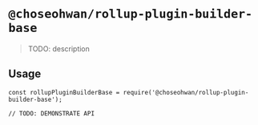 # `@choseohwan/rollup-plugin-builder-base`

> TODO: description

## Usage

```
const rollupPluginBuilderBase = require('@choseohwan/rollup-plugin-builder-base');

// TODO: DEMONSTRATE API
```
